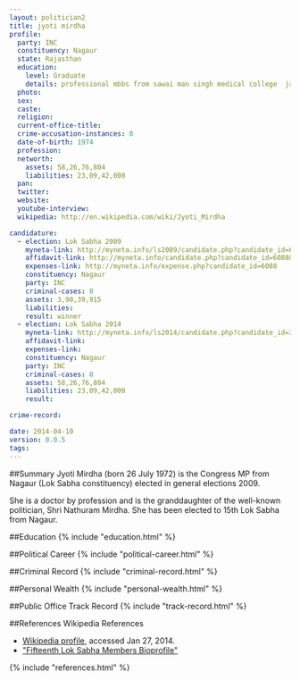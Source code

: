```yaml
---
layout: politician2
title: jyoti mirdha
profile: 
  party: INC
  constituency: Nagaur
  state: Rajasthan
  education: 
    level: Graduate
    details: professional mbbs from sawai man singh medical college  jaipur  rajasthan university in 1997
  photo: 
  sex: 
  caste: 
  religion: 
  current-office-title: 
  crime-accusation-instances: 0
  date-of-birth: 1974
  profession: 
  networth: 
    assets: 58,26,76,804
    liabilities: 23,09,42,000
  pan: 
  twitter: 
  website: 
  youtube-interview: 
  wikipedia: http://en.wikipedia.com/wiki/Jyoti_Mirdha

candidature: 
  - election: Lok Sabha 2009
    myneta-link: http://myneta.info/ls2009/candidate.php?candidate_id=6088
    affidavit-link: http://myneta.info/candidate.php?candidate_id=6088&scan=original
    expenses-link: http://myneta.info/expense.php?candidate_id=6088
    constituency: Nagaur 
    party: INC
    criminal-cases: 0
    assets: 3,90,39,915
    liabilities: 
    result: winner 
  - election: Lok Sabha 2014
    myneta-link: http://myneta.info/ls2014/candidate.php?candidate_id=3453
    affidavit-link: 
    expenses-link: 
    constituency: Nagaur 
    party: INC
    criminal-cases: 0
    assets: 58,26,76,804
    liabilities: 23,09,42,000
    result:  

crime-record: 

date: 2014-04-10
version: 0.0.5
tags: 
---
```


##Summary
Jyoti Mirdha (born 26 July 1972) is the Congress MP from Nagaur (Lok Sabha constituency) elected in general elections 2009.

She is a doctor by profession and is the granddaughter of the well-known politician, Shri Nathuram Mirdha. She has been elected to 15th Lok Sabha from Nagaur.


##Education
{% include "education.html" %}


##Political Career
{% include "political-career.html" %}


##Criminal Record
{% include "criminal-record.html" %}


##Personal Wealth
{% include "personal-wealth.html" %}


##Public Office Track Record
{% include "track-record.html" %}


##References
Wikipedia References
- [Wikipedia profile]({{page.profile.wikipedia}}), accessed Jan 27, 2014.
- ["Fifteenth Lok Sabha Members Bioprofile"][wiki1]

[wiki1]: http://164.100.47.132/lssnew/members/Biography.aspx?mpsno=4408


{% include "references.html" %}
